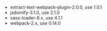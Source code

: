 * extract-text-webpack-plugin-2.0.0, use 1.0.1 
* jsdomify-3.1.0, use 2.1.0
* sass-loader-6.x, use 4.1.1
* webpack-2.x, use 0.14.0
